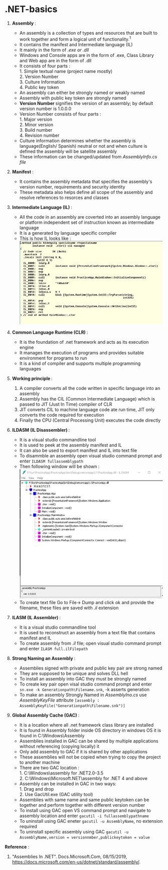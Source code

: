 # .NET-basics

1. <b> Assembly </b> :
    - An assembly is a collection of types and resources that are built to work together and form a logical unit of functionality.<sup>1</sup> 
    - It contains the manifest and Intermediate language (IL)
    - It mainly in the form of <i> .exe or .dll </i>
    - Windows and Console apps are in the form of .exe, Class Library and Web app are in the form of .dll
    - It consists of four parts : </br> 1. Simple textual name (project name mostly) </br> 2. Version Number </br> 3. Culture Information </br> 4. Public key token
    - An assembly can either be strongly named or weakly named
    - Assembly with public key token are strongly named
    - <b>Version Number </b> signifies the version of an assembly; by default version number is 1.0.0.0
    - Version Number consists of four parts : </br> 1. Major version </br> 2. Minor version </br> 3. Build number </br> 4. Revision number
    - Culture information determines whether the assembly is language(English/ Spanish) neutral or not and when culture is defined the assembly will be satellite assembly
    - These information can be changed/updated from <i>AssemblyInfo.cs file</i>
    
2. <b> Manifest </b> : 
    - It contains the assembly metadata that specifies the assembly's version number, requirements and security identity
    - These metadata also helps define all scope of the assembly and resolve references to resorces and classes
    
3. <b> Intermediate Language (IL) </b> :
    - All the code in an assembly are coverted into an assembly language or platform independent set of instruction known as intermediate language
    - It is a generated by language specific compiler
    - This is how IL looks like : </br>
    ![Intermediate Language](https://github.com/KarkiBindu/.NET-basics/blob/master/IL.JPG)

3. <b> Common Language Runtime (CLR) </b> :
    - It is the foundation of .net framework and acts as its execution engine
    - It manages the execution of programs and provides suitable environment for programs to run
    - It is a kind of compiler and supports multiple programming languages
    
4. <b> Working principle </b> :
    1. A compiler converts all the code written in specific language into an assembly
    2. Assembly has the CIL (Common Intermediate Language) which is passed to JIT (Just In Time) compiler of CLR
    3. JIT converts CIL to machine language code ate run time, JIT only converts the code required for execution
    4. Finally the CPU (Central Processing Unit) executes the code directly
    
5. <b> ILDASM (IL Disassembler) </b> :
    - It is a visual studio commandline tool
    - It is used to peek at the assembly manifest and IL
    - It can also be used to export manifest and IL into text file
    - To disammble an assembly open visual studio command prompt and enter `ILDASM fullassemblypath`
    - Then following window will be shown :
    ![Disassembled Assembly](https://github.com/KarkiBindu/.NET-basics/blob/master/ILDASM.png)
    - To create text file Go to File-> Dump and click ok and provide the filename, these files are saved with <i>.il</i> extension
    
6. <b> ILASM (IL Assembler) </b> :
    - It is a visual studio commandline tool
    - It is used to reconstruct an assembly from a text file that contains manifest and IL
    - To create assembly from <i> .il </i> file; open visual studio command prompt and enter `ILASM full.ilFilepath`
   
7. <b> Strong Naming an Assembly </b> :
    - Assemblies signed with private and public key pair are  strong named
    - They are supposed to be unique and solves DLL hell
    - To install an assembly into GAC they must be strongly named
    - To create key pair open visal studio command prompt and enter `sn.exe -k Generationpath\Filename.snk`, -k asserts generation
    - To make an assembly Strongly Named in <i>AssemblyIno.cs</i> use <i>AssemblyKeyFile</i> attribute `[assembly : AssemblyKeyFile("Generationpath\Filename.snk")]` 
    
8. <b> Global Assembly Cache (GAC) </b> :
    - It is a location where all .net framework class library are installed
    - It is found in Assembly folder inside OS directory in windows OS it is found in C:\Windows\Assembly
    - Assemblies installed in GAC can be shared by multiple applications without referencing (copying locally) it
    - Only add assembly to GAC if it is shared by other applications
    - These assemblies will not be copied when trying to copy the project to another machine
    - There are two GAC location : </br> 1. C:\Windows\assembly for .NET2.0-3.5 </br> 2. C:\Windows\Microsoft.NET\assembly for .NET 4 and above
    - Assembly can be installed in GAC in two ways: </br> 1. Drag and drop </br> 2. Use GacUtil.exe (GAC utility tool)
    - Assemblies with same name and same public keytoken can be together and perform together with different version number
    - To install using GAC open VS command prompt and navigate to assembly location and enter `gacutil -i fullassemblypathname`
    - To uninstall using GAC eneter `gacutil -u AssemblyName`, no extension required
    - To uninstall specific assembly using GAC `gacutil -u AssemblyName,version = versionnmber,publickeytoken = value`
    
    
<b>Reference</b> :
1. "Assemblies In .NET". Docs.Microsoft.Com, 08/15/2019, https://docs.microsoft.com/en-us/dotnet/standard/assembly/.
